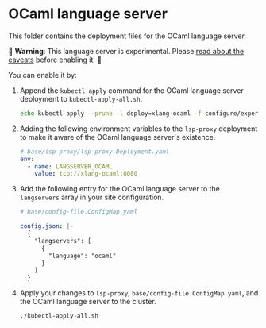 # OCaml language server

This folder contains the deployment files for the OCaml language server.

🚨 **Warning**: This language server is experimental. Please [read about the caveats](https://about.sourcegraph.com/docs/code-intelligence/experimental-language-servers/#caveats-of-experimental-language-servers) before enabling it. 🚨

You can enable it by:

1. Append the `kubectl apply` command for the OCaml language server deployment to `kubectl-apply-all.sh`.

   ```bash
   echo kubectl apply --prune -l deploy=xlang-ocaml -f configure/experimental/ocaml --recursive >> kubectl-apply-all.sh
   ```

1. Adding the following environment variables to the `lsp-proxy` deployment to make it aware of the OCaml language server's existence.

   ```yaml
   # base/lsp-proxy/lsp-proxy.Deployment.yaml
   env:
     - name: LANGSERVER_OCAML
       value: tcp://xlang-ocaml:8080
   ```

1. Add the following entry for the OCaml language server to the `langservers` array in your site configuration.

   ```yaml
   # base/config-file.ConfigMap.yaml

   config.json: |-
     {
       "langservers": [
         {
           "language": "ocaml"
         }
       ]
     }
   ```

1. Apply your changes to `lsp-proxy`, `base/config-file.ConfigMap.yaml`, and the OCaml language server to the cluster.

   ```bash
   ./kubectl-apply-all.sh
   ```
